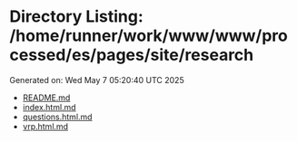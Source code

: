 # Directory Listing: /home/runner/work/www/www/processed/es/pages/site/research
Generated on: Wed May  7 05:20:40 UTC 2025

- [README.md](README.md)
- [index.html.md](index.html.md)
- [questions.html.md](questions.html.md)
- [vrp.html.md](vrp.html.md)
